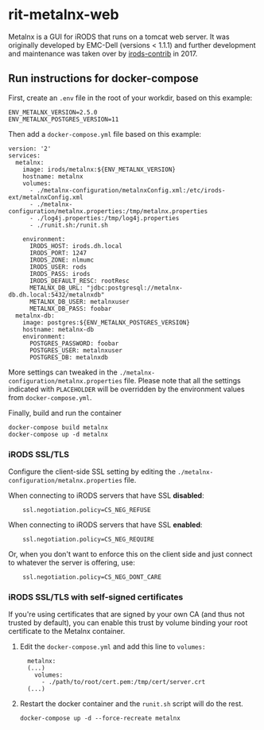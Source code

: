 # rit-metalnx-web
Metalnx is a GUI for iRODS that runs on a tomcat web server. It was originally developed by EMC-Dell (versions < 1.1.1)
and further development and maintenance was taken over by [irods-contrib](https://github.com/irods-contrib/metalnx-web) in 2017.

## Run instructions for docker-compose
First, create an `.env` file in the root of your workdir, based on this example:
```
ENV_METALNX_VERSION=2.5.0
ENV_METALNX_POSTGRES_VERSION=11
```

Then add a `docker-compose.yml` file based on this example:
```
version: '2'
services:
  metalnx:
    image: irods/metalnx:${ENV_METALNX_VERSION}
    hostname: metalnx
    volumes:
      - ./metalnx-configuration/metalnxConfig.xml:/etc/irods-ext/metalnxConfig.xml
      - ./metalnx-configuration/metalnx.properties:/tmp/metalnx.properties
      - ./log4j.properties:/tmp/log4j.properties
      - ./runit.sh:/runit.sh

    environment:
      IRODS_HOST: irods.dh.local
      IRODS_PORT: 1247
      IRODS_ZONE: nlmumc
      IRODS_USER: rods
      IRODS_PASS: irods
      IRODS_DEFAULT_RESC: rootResc
      METALNX_DB_URL: "jdbc:postgresql://metalnx-db.dh.local:5432/metalnxdb"
      METALNX_DB_USER: metalnxuser
      METALNX_DB_PASS: foobar
  metalnx-db:
    image: postgres:${ENV_METALNX_POSTGRES_VERSION}
    hostname: metalnx-db
    environment:
      POSTGRES_PASSWORD: foobar
      POSTGRES_USER: metalnxuser
      POSTGRES_DB: metalnxdb
```

More settings can tweaked in the `./metalnx-configuration/metalnx.properties` file. Please note that all the settings 
indicated with `PLACEHOLDER` will be overridden by the environment values from `docker-compose.yml`.

Finally, build and run the container
```
docker-compose build metalnx
docker-compose up -d metalnx
```

### iRODS SSL/TLS
Configure the client-side SSL setting by editing the `./metalnx-configuration/metalnx.properties` file.

When connecting to iRODS servers that have SSL **disabled**:
```
    ssl.negotiation.policy=CS_NEG_REFUSE
```

When connecting to iRODS servers that have SSL **enabled**:
```
    ssl.negotiation.policy=CS_NEG_REQUIRE
```

Or, when you don't want to enforce this on the client side and just connect to whatever the server is offering, use:
```
    ssl.negotiation.policy=CS_NEG_DONT_CARE
```

### iRODS SSL/TLS with self-signed certificates
If you're using certificates that are signed by your own CA (and thus not trusted by default), you can enable this trust
by volume binding your root certificate to the Metalnx container. 
1. Edit the `docker-compose.yml` and add this line to `volumes:`
    ```
      metalnx:
      (...)
        volumes:
          - ./path/to/root/cert.pem:/tmp/cert/server.crt
      (...)
    ```
1. Restart the docker container and the `runit.sh` script will do the rest.
    ```
    docker-compose up -d --force-recreate metalnx
    ```

